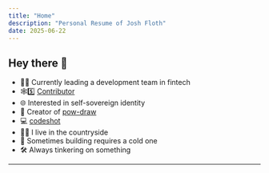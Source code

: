 ```yaml
---
title: "Home"
description: "Personal Resume of Josh Floth"
date: 2025-06-22
---
```


## Hey there 👋

- 👨‍💻 Currently leading a development team in fintech
- 🕸️5️⃣ [Contributor](https://github.com/TBD54566975/dwn-sdk-js)
- 🌐 Interested in self-sovereign identity
- 🎨 Creator of [pow-draw](https://powdraw.nostronomy.com)
- 💻 [codeshot](https://github.com/flothjl/codeshot)
- 🧑‍🌾 I live in the countryside
- 🍺 Sometimes building requires a cold one
- 🛠️ Always tinkering on something

---
